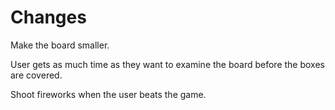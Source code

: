 
Changes
=======
Make the board smaller.

User gets as much time as they want to examine the board before the boxes are
covered.

Shoot fireworks when the user beats the game.
